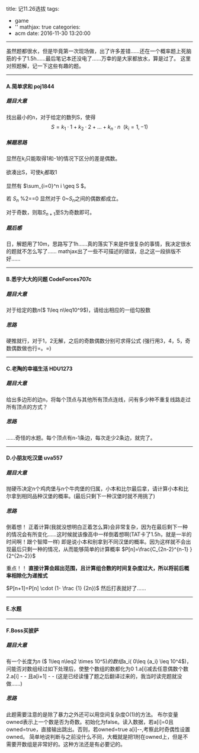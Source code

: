 title: 记11.26选拔
tags:
  - game
  - ''
mathjax: true
categories:
  - acm
date: 2016-11-30 13:20:00
---
虽然题都很水，但是毕竟第一次现场做，出了许多差错……还在一个概率题上死脑筋的卡了1.5h……最后笔记本还没电了……万幸的是大家都放水，算是过了。
这里对照题解，记一下这些有趣的题。
<!--more-->
---

#### A.简单求和 poj1844
##### 题目大意
找出最小的n，对于给定的数列S，使得
$$
S=k_1 \cdot 1 + k_2 \cdot 2 + ... + k_n \cdot n \ \ (k_i = 1, -1)
$$
##### 解题思路
显然在$k_i$只能取得1和-1的情况下区分的差是偶数。

欲凑出S，可使$k_i$都取1

显然有 $\sum_{i=0}^n i \geq S $。

若 $S_n$ %2==0 显然对于 0~$S_n$之间的偶数都成立。

对于奇数，则取$S_{n+1}$至S为奇数即可。

##### 题后感

日，解题用了10m，思路写了1h……真的落实下来是件很复杂的事情，我决定很水的题就不怎么写了……
mathjax出了一些不可描述的错误，总之这一段排版不好……

---

#### B.悉宇大大的问题  CodeForces707c
##### 题目大意
对于给定的数$n$($ 1\leq n\leq10^9$)，请给出相应的一组勾股数
##### 思路
硬推就行，对于1，2无解，之后的奇数偶数分别可求得公式
(强行用3，4，5，奇数偶数做也行=。=)

---

#### C.老陶的幸福生活  HDU1273
##### 题目大意
给出多边形的边n，将每个顶点与其他所有顶点连线，问有多少种不重复线路走过所有顶点的方式？
##### 思路
……奇怪的水题。每个顶点有n-1条边，每次走少2条边，就完了。

---

#### D.小朋友吃汉堡  uva557
##### 题目大意
抛硬币决定n个鸡肉堡与n个牛肉堡的归属，小本和比尔最后拿，请计算小本和比尔拿到相同品种汉堡的概率。(最后只剩下一种汉堡时就不用挑了)
##### 思路
倒着想！
正着计算(我就没想明白正着怎么算)会非常复杂，因为在最后剩下一种的情况会有所变化……这时候就该像高中一样倒着想啊(TAT卡了1.5h，就是一半的时间啊！跟个智障一样)
即是说小本和别拿到不同汉堡的概率。因为这样就不会出现最后只剩一种的情况，从而能够简单的计算概率 $P[n]=\frac{C_{2n-2}^{n-1} } {2^{2n-2}}$

重点！！
__直接计算会超出范围，且计算组合数的时间复杂度过大，所以将前后概率相除化为递推式__

$P[n+1]=P[n] \cdot (1- \frac {1} {2n})$
然后打表就好了……

---

#### E.水题

---

#### F.Boss买披萨
##### 题目大意
有一个长度为$n$ ($ 1\leq n\leq2 \times 10^5$)的数组$a_i$($ 0\leq {a_i} \leq 10^4$)，问能否对数组经过如下处理后，使整个数组的数都化为0
1.a[i]减去任意偶数个数
2.a[i] - - 且a[i+1] - - 
(这是已经读懂了题之后翻译过来的，我当时读完题就没做……)
##### 思路
此题需要注意的是除了暴力之外还可以用空间复杂度O(1)的方法。
布尔变量owned表示上一个数是否为奇数。初始化为false。读入数据，若a[i]=0且owned=true，直接输出跳出。否则，若owned=true a[i]--,考察此时奇偶性设置owned。
简单地说判断与之前没什么不同，大概就是把1附在owned上，但是不需要开数组是非常好的。这种方法还是有必要记的。